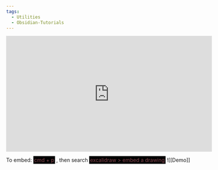 ```yaml
---
tags:
  - Utilities
  - Obsidian-Tutorials
---
```


<iframe width="560" height="315" src="https://www.youtube.com/embed/_YJUv1m_fnM?si=k83dKzxBFNAgaPsF" title="YouTube video player" frameborder="0" allow="accelerometer; autoplay; clipboard-write; encrypted-media; gyroscope; picture-in-picture; web-share" allowfullscreen></iframe>

To embed: <span style="color: #87464e; background-color: black; padding: 2px;">cmd + p</span> , then search <span style="color: #87464e; background-color: black; padding: 2px;">excalidraw > embed a drawing</span>
![[Demo]]
